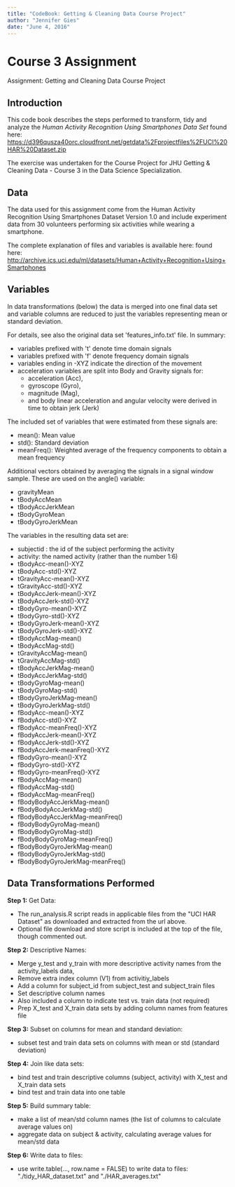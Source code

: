 ```yaml
---
title: "CodeBook: Getting & Cleaning Data Course Project"
author: "Jennifer Gies"
date: "June 4, 2016"
---
```


# Course 3 Assignment
Assignment: Getting and Cleaning Data Course Project

## Introduction
This code book describes the steps performed to transform, tidy and analyze the <i> Human Activity Recognition Using Smartphones Data Set </i> found here: https://d396qusza40orc.cloudfront.net/getdata%2Fprojectfiles%2FUCI%20HAR%20Dataset.zip

The exercise was undertaken for the Course Project for JHU Getting & Cleaning Data - Course 3 in the Data Science Specialization.

## Data
The data used for this assignment come from the Human Activity Recognition Using Smartphones Dataset Version 1.0 and include experiment data from 30 volunteers performing six activities while wearing a smartphone.

The complete explanation of files and variables is available here:
found here: http://archive.ics.uci.edu/ml/datasets/Human+Activity+Recognition+Using+Smartphones

## Variables
In data transformations (below) the data is merged into one final data set and variable columns are reduced to just the variables representing mean or standard deviation.

For details, see also the original data set 'features_info.txt' file. In summary:
- variables prefixed with 't' denote time domain signals
- variables prefixed with 'f' denote frequency domain signals
- variables ending in -XYZ indicate the direction of the movement
- acceleration variables are split into Body and Gravity signals for:
  - acceleration (Acc),
  - gyroscope (Gyro),
  - magnitude (Mag),
  - and body linear acceleration and angular velocity were derived in time to obtain jerk (Jerk)

The included set of variables that were estimated from these signals are: 
- mean(): Mean value
- std(): Standard deviation
- meanFreq(): Weighted average of the frequency components to obtain a mean frequency

Additional vectors obtained by averaging the signals in a signal window sample. These are used on the angle() variable:
- gravityMean
- tBodyAccMean
- tBodyAccJerkMean
- tBodyGyroMean
- tBodyGyroJerkMean

The variables in the resulting data set are:
- subjectid : the id of the subject performing the activity
- activity: the named activity (rather than the number 1:6)
- tBodyAcc-mean()-XYZ
- tBodyAcc-std()-XYZ
- tGravityAcc-mean()-XYZ
- tGravityAcc-std()-XYZ
- tBodyAccJerk-mean()-XYZ
- tBodyAccJerk-std()-XYZ
- tBodyGyro-mean()-XYZ
- tBodyGyro-std()-XYZ
- tBodyGyroJerk-mean()-XYZ
- tBodyGyroJerk-std()-XYZ
- tBodyAccMag-mean()
- tBodyAccMag-std()
- tGravityAccMag-mean()
- tGravityAccMag-std()
- tBodyAccJerkMag-mean()
- tBodyAccJerkMag-std()
- tBodyGyroMag-mean()
- tBodyGyroMag-std()
- tBodyGyroJerkMag-mean()
- tBodyGyroJerkMag-std()
- fBodyAcc-mean()-XYZ
- fBodyAcc-std()-XYZ
- fBodyAcc-meanFreq()-XYZ
- fBodyAccJerk-mean()-XYZ
- fBodyAccJerk-std()-XYZ
- fBodyAccJerk-meanFreq()-XYZ
- fBodyGyro-mean()-XYZ
- fBodyGyro-std()-XYZ
- fBodyGyro-meanFreq()-XYZ
- fBodyAccMag-mean()
- fBodyAccMag-std()
- fBodyAccMag-meanFreq()
- fBodyBodyAccJerkMag-mean()
- fBodyBodyAccJerkMag-std()
- fBodyBodyAccJerkMag-meanFreq()
- fBodyBodyGyroMag-mean()
- fBodyBodyGyroMag-std()
- fBodyBodyGyroMag-meanFreq()
- fBodyBodyGyroJerkMag-mean()
- fBodyBodyGyroJerkMag-std()
- fBodyBodyGyroJerkMag-meanFreq()


## Data Transformations Performed

<b>Step 1:</b> Get Data:
- The run_analysis.R script reads in applicable files from the "UCI HAR Dataset" as downloaded and extracted from the url above. 
- Optional file download and store script is included at the top of the file, though commented out.

<b>Step 2:</b> Descriptive Names:
- Merge y_test and y_train with more descriptive activity names from the activity_labels data, 
- Remove extra index column (V1) from activitiy_labels
- Add a column for subject_id from subject_test and subject_train files
- Set descriptive column names
- Also included a column to indicate test vs. train data (not required)
- Prep X_test and X_train data sets by adding column names from features file

<b>Step 3:</b> Subset on columns for mean and standard deviation:
- subset test and train data sets on columns with mean or std (standard deviation)

<b>Step 4:</b> Join like data sets:
- bind test and train descriptive columns (subject, activity) with X_test and X_train data sets
- bind test and train data into one table

<b>Step 5:</b> Build summary table:
- make a list of mean/std column names (the list of columns to calculate average values on)
- aggregate data on subject & activity, calculating average values for mean/std data

<b>Step 6:</b> Write data to files:
- use write.table(..., row.name = FALSE) to write data to files: "./tidy_HAR_dataset.txt" and "./HAR_averages.txt"

